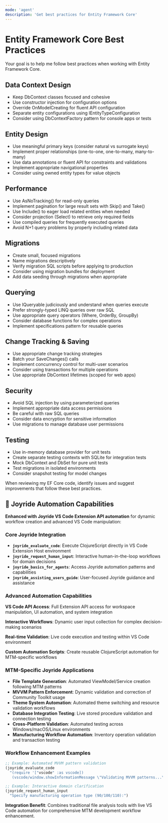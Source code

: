 ```yaml
---
mode: 'agent'
description: 'Get best practices for Entity Framework Core'
---
```


# Entity Framework Core Best Practices

Your goal is to help me follow best practices when working with Entity Framework Core.

## Data Context Design

- Keep DbContext classes focused and cohesive
- Use constructor injection for configuration options
- Override OnModelCreating for fluent API configuration
- Separate entity configurations using IEntityTypeConfiguration
- Consider using DbContextFactory pattern for console apps or tests

## Entity Design

- Use meaningful primary keys (consider natural vs surrogate keys)
- Implement proper relationships (one-to-one, one-to-many, many-to-many)
- Use data annotations or fluent API for constraints and validations
- Implement appropriate navigational properties
- Consider using owned entity types for value objects

## Performance

- Use AsNoTracking() for read-only queries
- Implement pagination for large result sets with Skip() and Take()
- Use Include() to eager load related entities when needed
- Consider projection (Select) to retrieve only required fields
- Use compiled queries for frequently executed queries
- Avoid N+1 query problems by properly including related data

## Migrations

- Create small, focused migrations
- Name migrations descriptively
- Verify migration SQL scripts before applying to production
- Consider using migration bundles for deployment
- Add data seeding through migrations when appropriate

## Querying

- Use IQueryable judiciously and understand when queries execute
- Prefer strongly-typed LINQ queries over raw SQL
- Use appropriate query operators (Where, OrderBy, GroupBy)
- Consider database functions for complex operations
- Implement specifications pattern for reusable queries

## Change Tracking & Saving

- Use appropriate change tracking strategies
- Batch your SaveChanges() calls
- Implement concurrency control for multi-user scenarios
- Consider using transactions for multiple operations
- Use appropriate DbContext lifetimes (scoped for web apps)

## Security

- Avoid SQL injection by using parameterized queries
- Implement appropriate data access permissions
- Be careful with raw SQL queries
- Consider data encryption for sensitive information
- Use migrations to manage database user permissions

## Testing

- Use in-memory database provider for unit tests
- Create separate testing contexts with SQLite for integration tests
- Mock DbContext and DbSet for pure unit tests
- Test migrations in isolated environments
- Consider snapshot testing for model changes

When reviewing my EF Core code, identify issues and suggest improvements that follow these best practices.

## 🤖 Joyride Automation Capabilities

**Enhanced with Joyride VS Code Extension API automation** for dynamic workflow creation and advanced VS Code manipulation:

### Core Joyride Integration

- **`joyride_evaluate_code`**: Execute ClojureScript directly in VS Code Extension Host environment
- **`joyride_request_human_input`**: Interactive human-in-the-loop workflows for domain decisions
- **`joyride_basics_for_agents`**: Access Joyride automation patterns and capabilities
- **`joyride_assisting_users_guide`**: User-focused Joyride guidance and assistance

### Advanced Automation Capabilities

**VS Code API Access**: Full Extension API access for workspace manipulation, UI automation, and system integration

**Interactive Workflows**: Dynamic user input collection for complex decision-making scenarios

**Real-time Validation**: Live code execution and testing within VS Code environment

**Custom Automation Scripts**: Create reusable ClojureScript automation for MTM-specific workflows

### MTM-Specific Joyride Applications

- **File Template Generation**: Automated ViewModel/Service creation following MTM patterns
- **MVVM Pattern Enforcement**: Dynamic validation and correction of Community Toolkit usage
- **Theme System Automation**: Automated theme switching and resource validation workflows
- **Database Integration Testing**: Live stored procedure validation and connection testing
- **Cross-Platform Validation**: Automated testing across Windows/macOS/Linux environments
- **Manufacturing Workflow Automation**: Inventory operation validation and transaction testing

### Workflow Enhancement Examples

```clojure
;; Example: Automated MVVM pattern validation
(joyride_evaluate_code 
  "(require '["vscode" :as vscode])
   (vscode/window.showInformationMessage \"Validating MVVM patterns...\")")

;; Example: Interactive domain clarification
(joyride_request_human_input 
  "Specify manufacturing operation type (90/100/110):")
```

**Integration Benefit**: Combines traditional file analysis tools with live VS Code automation for comprehensive MTM development workflow enhancement.